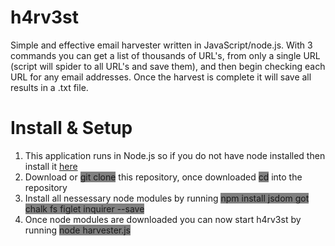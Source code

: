 # h4rv3st
Simple and effective email harvester written in JavaScript/node.js.  With 3 commands you can get a list of thousands of URL's, from only a single URL (script will spider to all URL's and save them), and then begin checking each URL for any email addresses. Once the harvest is complete it will save all results in a .txt file.



<h1>Install & Setup</h1>

<ol> 
   <li>This application runs in Node.js so if you do not have node installed then install it <a href="https://nodejs.org/en/">here</a></li>
   <li>Download or <span style="background-color: grey">git clone</span> this repository, once downloaded <span style="background-color: grey">cd</span> into the repository</li>
   <li>Install all nessessary node modules by running <span style="background-color: grey">npm install jsdom got chalk fs figlet inquirer --save</span></li>
   <li>Once node modules are downloaded you can now start h4rv3st by running <span style="background-color: grey">node harvester.js</span></li>
</ol>
